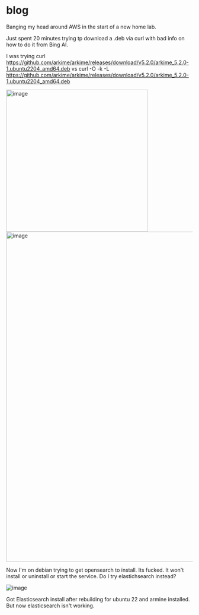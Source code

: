 # blog

Banging my head around AWS in the start of a new home lab. 

Just spent 20 minutes trying tp download a .deb via curl with bad info on how to do it from Bing AI.

I was trying
  curl https://github.com/arkime/arkime/releases/download/v5.2.0/arkime_5.2.0-1.ubuntu2204_amd64.deb
vs
  curl -O -k -L https://github.com/arkime/arkime/releases/download/v5.2.0/arkime_5.2.0-1.ubuntu2204_amd64.deb


<img width="383" alt="image" src="https://github.com/jgalluzzi/blog/assets/46066804/c1c65eaa-c4ce-4b2c-be6a-51631c7f0802">

<img width="889" alt="image" src="https://github.com/jgalluzzi/blog/assets/46066804/c169859e-3c25-4480-8891-201cb80b2d4a">


Now I'm on debian trying to get opensearch to install. Its fucked. It won't install or uninstall or start the service. 
Do I try elastichsearch instead?

![image](https://github.com/jgalluzzi/blog/assets/46066804/60fe911a-8d69-4379-8a7a-f42f4a5f9cb4)

Got Elasticsearch install after rebuilding for ubuntu 22 and armine installed. But now elasticsearch isn't working.
